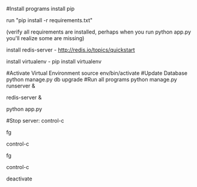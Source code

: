#Install programs
install pip

run "pip install -r requirements.txt"

(verify all requirements are installed, perhaps when you run python app.py you'll realize some are missing)

install redis-server -    http://redis.io/topics/quickstart

install virtualenv   -    pip install virtualenv

#Activate Virtual Environment
source env/bin/activate
#Update Database
python manage.py db upgrade
#Run all programs
python manage.py runserver &

redis-server &

python app.py

#Stop server:
control-c

fg

control-c

fg

control-c

deactivate
